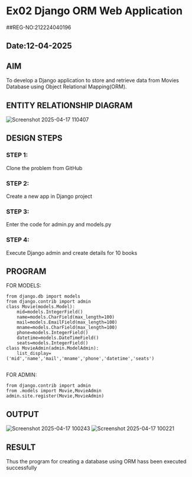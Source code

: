 # Ex02 Django ORM Web Application
##REG-NO:212224040196
## Date:12-04-2025 

## AIM
To develop a Django application to store and retrieve data from Movies Database using Object Relational Mapping(ORM).

## ENTITY RELATIONSHIP DIAGRAM
![Screenshot 2025-04-17 110407](https://github.com/user-attachments/assets/0c0fa11c-e26b-4a9a-ad4c-30cc3aa9ce1e)



## DESIGN STEPS

### STEP 1:
Clone the problem from GitHub

### STEP 2:
Create a new app in Django project

### STEP 3:
Enter the code for admin.py and models.py

### STEP 4:
Execute Django admin and create details for 10 books

## PROGRAM
FOR MODELS:
```
from django.db import models
from django.contrib import admin
class Movie(models.Model):
    mid=models.IntegerField()
    name=models.CharField(max_length=100)
    mail=models.EmailField(max_length=100)
    mname=models.CharField(max_length=100)
    phone=models.IntegerField()
    datetime=models.DateTimeField()
    seats=models.IntegerField()
class MovieAdmin(admin.ModelAdmin):
    list_display=('mid','name','mail','mname','phone','datetime','seats')


```
FOR ADMIN:
```
from django.contrib import admin
from .models import Movie,MovieAdmin
admin.site.register(Movie,MovieAdmin)

```




## OUTPUT

![Screenshot 2025-04-17 100243](https://github.com/user-attachments/assets/57be7e61-f0ad-4e3f-838a-2742a7f83392)
![Screenshot 2025-04-17 100221](https://github.com/user-attachments/assets/ea20d7cf-c779-438d-b301-2f657d08cf9c)




## RESULT
Thus the program for creating a database using ORM hass been executed successfully
